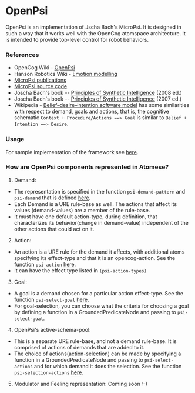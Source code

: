 # OpenPsi

OpenPsi is an implementation of Jscha Bach's MicroPsi. It is designed
in such a way that it works well with the OpenCog atomspace
architecture.  It is intended to provide top-level control for robot
behaviors.

### References
* OpenCog Wiki - [OpenPsi](http://wiki.opencog.org/w/OpenPsi)
* Hanson Robotics Wiki - [Emotion modelling](http://wiki.hansonrobotics.com/w/Emotion_modeling)
* [MicroPsi publications](http://micropsi.com/publications/publications.html)
* [MicroPsi source code]()
* Joscha Bach's book -- [Principles of Synthetic Intelligence](http://wiki.humanobs.org/_media/public:events:agi-summerschool-2012:psi-oup-version-draft-jan-08.pdf) (2008 ed.)
* Joscha Bach's book -- [Principles of Synthetic Intelligence](http://micropsi.com/publications/assets/Draft-MicroPsi-JBach-07-03-30.pdf) (2007 ed.)
* Wikipedia - [Belief–desire–intention software model](https://en.wikipedia.org/wiki/Belief%E2%80%93desire%E2%80%93intention_software_model) has some similarities with respect to demand, goals and actions,
that is,  the cognitive schematic `Context + Procedure/Actions ==> Goal`
is similar to `Belief + Intention ==> Desire`.

### Usage
For sample implementation of the framework see [here](main.scm).

### How are OpenPsi components represented in Atomese?
1. Demand:
  * The representation is specified in the function `psi-demand-pattern` and
    `psi-demand` that is defined [here](demand.scm).
  * Each Demand is a URE rule-base as well. The actions that affect its values
    (demand-values) are a member of the rule-base.
  * It must have one default action-type, during definition, that characterizes
    its behavior(change in demand-value) independent of the other actions that
    could act on it.

2. Action:
  * An action is a URE rule for the demand it affects, with additional atoms
    specifying its effect-type and that it is an opencog-action. See the
    function `psi-action` [here](demand.scm).
  * It can have the effect type listed in `(psi-action-types)`

3. Goal:
  * A goal is a demand chosen for a particular action effect-type. See the
    function `psi-select-goal` [here](demand.scm).
  * For goal-selection, you can choose what the criteria for choosing a goal by
    defining a function in a GroundedPredicateNode and passing to
    `psi-select-goal`.


4. OpenPsi's active-schema-pool:
  * This is a separate URE rule-base, and not a demand rule-base. It is
    comprised of actions of demands that are added to it.
  * The choice of actions(action-selection) can be made by specifying a function
    in a GroundedPredicateNode and passing to `psi-select-actions` and for which
    demand it does the selection. See the function `psi-selection-actions` [here](demand.scm).

5. Modulator and Feeling representation:
Coming soon :-)
```
